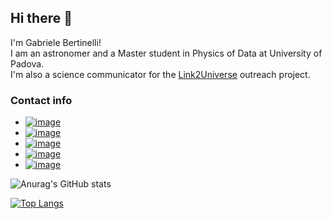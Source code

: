 ## Hi there 👋

I'm Gabriele Bertinelli!  
I am an astronomer and a Master student in Physics of Data at University of Padova.  
I'm also a science communicator for the [Link2Universe](https://t.me/L2U_official) outreach project.

### Contact info  
- [![image](https://img.shields.io/badge/Gmail-D14836?style=for-the-badge&logo=gmail&logoColor=white)](mailto:bertinelligabriele@gmail.com)
- [![image](https://img.shields.io/badge/Telegram-2CA5E0?style=for-the-badge&logo=telegram&logoColor=white)](https://t.me/Berto70)
- [![image](https://img.shields.io/badge/Instagram-E4405F?style=for-the-badge&logo=instagram&logoColor=white)](https://www.instagram.com/gabriele_bertinelli/)
- [![image](https://img.shields.io/badge/Twitter-1DA1F2?style=for-the-badge&logo=twitter&logoColor=white)](https://www.twitter.com/gab_bertinelli/)
- [![image](https://img.shields.io/badge/LinkedIn-0077B5?style=for-the-badge&logo=linkedin&logoColor=white)](https://www.linkedin.com/in/gabriele-bertinelli-66250122a/)

![Anurag's GitHub stats](https://github-readme-stats.vercel.app/api?username=Berto70&show=reviews,discussions_started,discussions_answered,prs_merged,prs_merged_percentage)

[![Top Langs](https://github-readme-stats.vercel.app/api/top-langs/?username=Berto70&layout=compact&theme=tokyonight)](https://github.com/anuraghazra/github-readme-stats)
<!--
**Berto70/Berto70** is a ✨ _special_ ✨ repository because its `README.md` (this file) appears on your GitHub profile.

Here are some ideas to get you started:

- 🔭 I’m currently working on ...
- 🌱 I’m currently learning ...
- 👯 I’m looking to collaborate on ...
- 🤔 I’m looking for help with ...
- 💬 Ask me about ...
- 📫 How to reach me: ...
- 😄 Pronouns: ...
- ⚡ Fun fact: ...
-->
